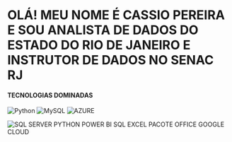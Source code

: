 # OLÁ! MEU NOME É CASSIO PEREIRA E SOU ANALISTA DE DADOS DO ESTADO DO RIO DE JANEIRO E INSTRUTOR DE DADOS NO SENAC RJ

#### TECNOLOGIAS DOMINADAS

![Python](https://img.shields.io/badge/Python-14354C?style=for-the-badge&logo=python&logoColor=white)
![MySQL](https://img.shields.io/badge/MySQL-00000F?style=for-the-badge&logo=mysql&logoColor=white)
![AZURE](https://img.shields.io/badge/Microsoft_Azure-0089D6?style=for-the-badge&logo=microsoft-azure&logoColor=white)

![SQL SERVER](https://img.shields.io/badge/Microsoft_SQL_Server-CC2927?style=for-the-badge&logo=microsoft-sql-server&logoColor=white)
PYTHON
POWER BI 
SQL
EXCEL
PACOTE OFFICE
GOOGLE CLOUD
